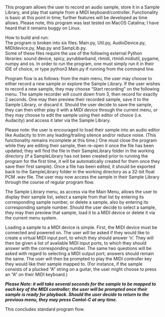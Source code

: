 This program allows the user to record an audio sample, store it in a Sample Library, and play that sample from
a MIDI keyboard/controller.  Functionality is basic at this point in time; further features will be developed as
time allows.  Please note, this program was last tested on MacOS Catalina; I have heard that it remains buggy on Linux.


How to build and run:  
The program is broken into six files: Main.py, Util.py, AudioDevice.py, MIDIdevice.py, Map.py and SampLib.py.  
Some of these files require the use of the following external Python libraries: sound device, spicy, pyrubberband,
rtmidi, rtmidi.midiutil, pygame, numpy and os.  In order to run the program, one must simply run it in their IDE of 
choice, or type python3 Main.py if running from the command line.

Program flow is as follows:  from the main menu, the user may choose to either record a new sample or explore the
Sample Library.  If the user wishes to record a new sample, they may choose “Start recording” on the following menu.
The sample recorder will count down from 3, then record for exactly 2 seconds.  One may then preview their recorded
sample, save it to the Sample Library, or discard it.  Should the user decide to save the sample, they can then either
play it with a MIDI device through the current menu, or they may choose to edit the sample using their editor of choice
(i.e. Audacity) and access it later via the Sample Library.  

Please note: the user is encouraged to load their sample into an audio editor like Audacity to trim any leading/trailing
silence and/or reduce noise.  (This functionality remains incomplete at this time.)  One must close the program while they 
are editing their sample, then re-open it once the file has been updated; they will find the file in their SampleLibrary 
folder in the working directory (if a SampleLibrary has not been created prior to running the program for the first time, 
it will be automatically created for them once they save their first sample).  Once a file has been edited, it should be 
exported back to the SampleLibrary folder in the working directory as a 32-bit float PCM .wav file.  The user may now access 
the sample in their Sample Library through the course of regular program flow.  

The Sample Library menu, as access via the Main Menu, allows the user to display their sample list, select a sample
from that list by entering its corresponding sample number, or delete a sample, also by entering its corresponding
sample number.  Should the user decide to select a sample, they may then preview that sample, load it to a MIDI
device or delete it via the current menu system.

Loading a sample to a MIDI device is simple.  First, the MIDI device must be connected and powered on.  The user
will be asked if they would like to create a virtual MIDI input port, to which they should answer ’n’.  They will then be
given a list of available MIDI input ports, to which they should answer with the corresponding number.  The same two 
questions will be asked with regard to selecting a MIDI output port; answers should remain the same.  The user will
then be prompted to play the MIDI controller key they would like their sample mapped to.  (For instance, if the sample
consists of a plucked “A” string on a guitar, the user might choose to press an “A” on their MIDI keyboard.)  

***Please Note: it will take several seconds for the sample to be mapped to each key of the MIDI controller; the user 
will be prompted once their sample is ready for playback.  Should the user decide to return to the previous menu, 
they may press Contol-C at any time.***

This concludes standard program flow.
